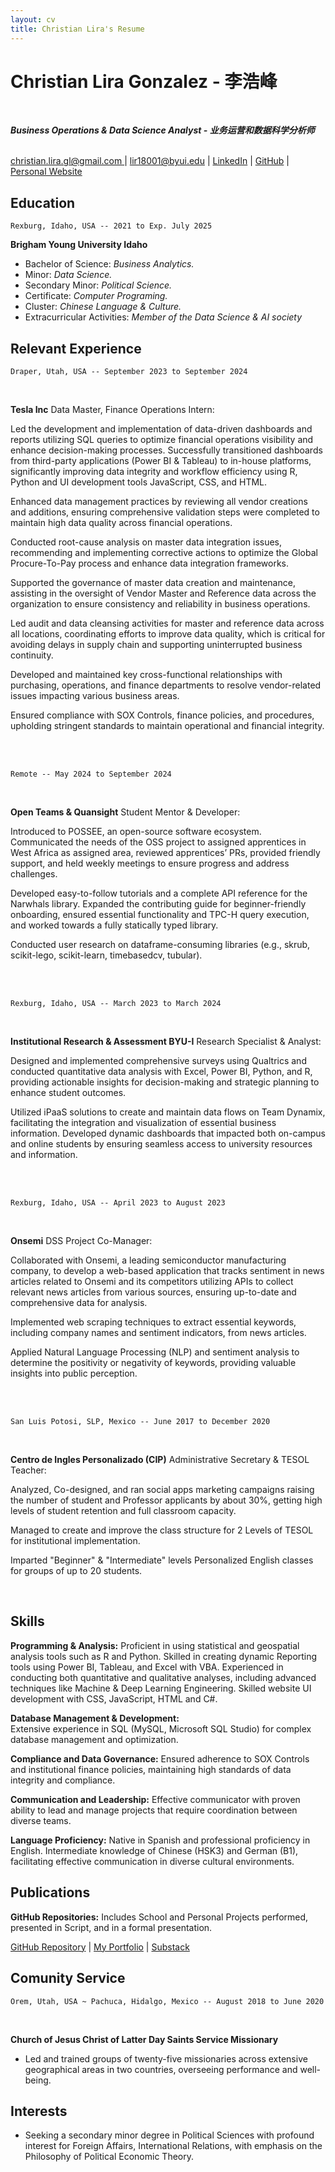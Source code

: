 ```yaml
---
layout: cv
title: Christian Lira's Resume
---
```

# Christian Lira Gonzalez - 李浩峰 
<br/>

***Business Operations & Data Science Analyst - 业务运营和数据科学分析师***

<br/>

<div id="webaddress">
<a href="">christian.lira.gl@gmail.com </a>
| <a href="">lir18001@byui.edu</a>
| <a href="https://www.linkedin.com/in/christian-lira-6598341b9/">LinkedIn</a>
| <a href="https://github.com/ChristianLG2">GitHub</a>
| <a href= "https://christianlg2.github.io/ChristianLG/">Personal Website</a>
</div>



## Education

`Rexburg, Idaho, USA -- 2021 to Exp. July 2025`

__Brigham Young University Idaho__
<br/>

* Bachelor of Science: _Business Analytics._
* Minor: _Data Science._
* Secondary Minor: _Political Science._
* Certificate: _Computer Programing._
* Cluster: _Chinese Language & Culture._
* Extracurricular Activities: _Member of the Data Science & AI society_


## Relevant Experience 

`Draper, Utah, USA -- September 2023 to September 2024`

<br>

__Tesla Inc__ 
Data Master, Finance Operations Intern:

Led the development and implementation of data-driven dashboards and reports utilizing SQL queries to optimize financial operations visibility and enhance decision-making processes. Successfully transitioned dashboards from third-party applications (Power BI & Tableau) to in-house platforms, significantly improving data integrity and workflow efficiency using R, Python and UI development tools JavaScript, CSS, and HTML. 

Enhanced data management practices by reviewing all vendor creations and additions, ensuring comprehensive validation steps were completed to maintain high data quality across financial operations. 

Conducted root-cause analysis on master data integration issues, recommending and implementing corrective actions to optimize the Global Procure-To-Pay process and enhance data integration frameworks. 

Supported the governance of master data creation and maintenance, assisting in the oversight of Vendor Master and Reference data across the organization to ensure consistency and reliability in business operations. 

Led audit and data cleansing activities for master and reference data across all locations, coordinating efforts to improve data quality, which is critical for avoiding delays in supply chain and supporting uninterrupted business continuity. 

Developed and maintained key cross-functional relationships with purchasing, operations, and finance departments to resolve vendor-related issues impacting various business areas.
  
Ensured compliance with SOX Controls, finance policies, and procedures, upholding stringent standards to maintain operational and financial 
integrity. 


<br>
<br>

`Remote -- May 2024 to September 2024`

<br>

__Open Teams & Quansight__ 
Student Mentor & Developer:

Introduced to POSSEE, an open-source software ecosystem. Communicated the needs of the OSS project to assigned apprentices in West Africa as assigned area, reviewed apprentices’ PRs, provided friendly support, and held weekly meetings to ensure progress and address challenges. 

Developed easy-to-follow tutorials and a complete API reference for the Narwhals library. Expanded the contributing guide for beginner-friendly onboarding, ensured essential functionality and TPC-H query execution, and worked towards a fully statically typed library. 

Conducted user research on dataframe-consuming libraries (e.g., skrub, scikit-lego, scikit-learn, timebasedcv, tubular).

<br>
<br>

`Rexburg, Idaho, USA -- March 2023 to March 2024`

<br>

__Institutional Research & Assessment BYU-I__ 
Research Specialist & Analyst:

Designed and implemented comprehensive surveys using Qualtrics and conducted quantitative data analysis with Excel, Power BI, Python, and R, providing actionable insights for decision-making and strategic planning to enhance student outcomes. 

Utilized iPaaS solutions to create and maintain data flows on Team Dynamix, facilitating the integration and visualization of essential business information. Developed dynamic dashboards that impacted both on-campus and online students by ensuring seamless access to university resources and information.

<br>
<br>

`Rexburg, Idaho, USA -- April 2023 to August 2023`

<br>

__Onsemi__ DSS Project Co-Manager:

Collaborated with Onsemi, a leading semiconductor manufacturing company, to develop a web-based application that tracks sentiment in news articles related to Onsemi and its competitors utilizing APIs to collect relevant news articles from various sources, ensuring up-to-date and comprehensive data for analysis.

Implemented web scraping techniques to extract essential keywords, including company names and sentiment indicators, from news articles.

Applied Natural Language Processing (NLP) and sentiment analysis to determine the positivity or negativity of keywords, providing valuable insights into public perception.
 
<br>
<br>

`San Luis Potosi, SLP, Mexico -- June 2017 to December 2020`

<br/>

__Centro de Ingles Personalizado (CIP)__ 
Administrative Secretary & TESOL Teacher:

Analyzed, Co-designed, and ran social apps marketing campaigns raising the number of student and Professor applicants by about 30%, getting high levels of student retention and full classroom capacity. 

Managed to create and improve the class structure for 2 Levels of TESOL for institutional implementation.

Imparted "Beginner" & "Intermediate" levels Personalized English classes for groups of up to 20 students.

<br>

## Skills 

 __Programming & Analysis:__
Proficient in using statistical and geospatial 
analysis tools such as R and Python. Skilled in creating dynamic 
Reporting tools using Power BI, Tableau, and Excel with VBA. 
Experienced in conducting both quantitative and qualitative analyses, 
including advanced techniques like Machine & Deep Learning 
Engineering. Skilled website UI development with CSS, JavaScript, HTML 
and C#.

 __Database Management & Development:__  
Extensive experience in SQL 
(MySQL, Microsoft SQL Studio) for complex database management and 
optimization. 

 __Compliance and Data Governance:__ 
Ensured adherence to SOX Controls 
and institutional finance policies, maintaining high standards of data 
integrity and compliance. 

 __Communication and Leadership:__ 
Effective communicator with proven 
ability to lead and manage projects that require coordination between 
diverse teams. 

 __Language Proficiency:__ 
Native in Spanish and professional proficiency in English. Intermediate 
knowledge of Chinese (HSK3) and German (B1), facilitating effective 
communication in diverse cultural environments. 



## Publications

__GitHub Repositories:__
 Includes School and Personal Projects performed, presented in Script, and in a formal presentation.

<div id="webaddress">
<a href="https://github.com/ChristianLG2">GitHub Repository</a>
 | <a href="https://christianlg2.github.io/ChristianLG/MyPortfolio.html">My Portfolio</a>
 | <a href="https://substack.com/@christianlirag">Substack</a>
</div>

## Comunity Service

`Orem, Utah, USA ~ Pachuca, Hidalgo, Mexico -- August 2018 to June 2020`

<br>

__Church of Jesus Christ of Latter Day Saints Service Missionary__

* Led and trained groups of twenty-five missionaries across extensive geographical areas in two countries, overseeing performance and well-being. 

## Interests

+ Seeking a secondary minor degree in Political Sciences with profound interest for Foreign Affairs, International Relations, with emphasis on the Philosophy of Political Economic Theory.




